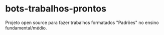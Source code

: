 # bots-trabalhos-prontos
Projeto open source para fazer trabalhos formatados "Padrões" no ensino fundamental/médio.
